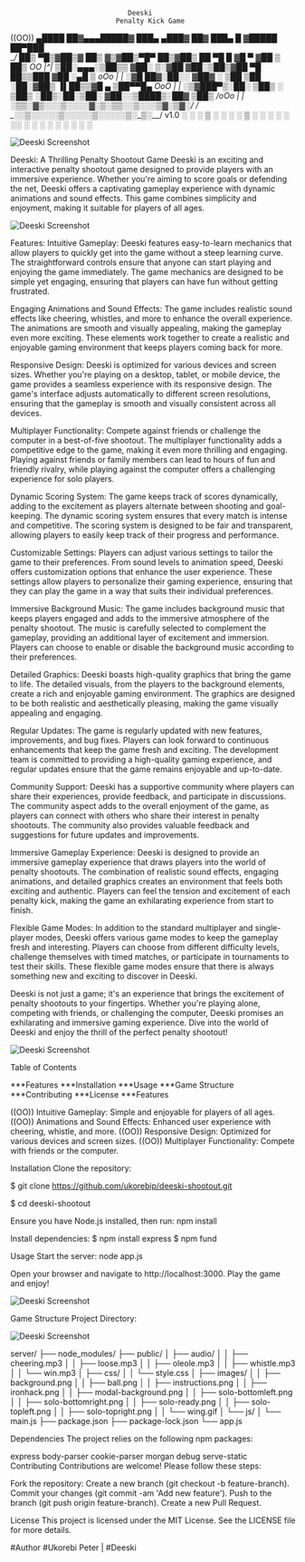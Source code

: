                                  Deeski
                              Penalty Kick Game
  

((OO))   ▄████  ██▓▄▄▄█████▓ ███▄ ▄███▓ ██▓ ███▄    █ ▓█████  ██▀███  
 \__/   ██▒ ▀█▒▓██▒▓  ██▒ ▓▒▓██▒▀█▀ ██▒▓██▒ ██ ▀█   █ ▓█   ▀ ▓██ ▒ ██▒      OO
  |^|  ▒██░▄▄▄░▒██▒▒ ▓██░ ▒░▓██    ▓██░▒██▒▓██  ▀█ ██▒▒███   ▓██ ░▄█ ▒      oOo
  | |  ░▓█  ██▓░██░░ ▓██▓ ░ ▒██    ▒██ ░██░▓██▒  ▐▌██▒▒▓█  ▄ ▒██▀▀█▄      OoO
  | |  ░▒▓███▀▒░██░  ▒██▒ ░ ▒██▒   ░██▒░██░▒██░   ▓██░░▒████▒░██▓ ▒██▒  /oOo 
  | |___░▒___▒_░▓____▒_░░___░_▒░___░__░░▓__░_▒░___▒_▒_░░_▒░_░░_▒▓_░▒▓░_/ /
  \______░___░__▒_░____░____░__░______░_▒_░░_░░___░_▒░_░_░__░__░▒_░_▒░__/  v1.0
       ░ ░   ░  ▒ ░  ░      ░      ░    ▒ ░   ░   ░ ░    ░     ░░   ░ 
             ░  ░                  ░    ░           ░    ░  ░   ░     




![Deeski Screenshot](https://github.com/ukorebip/deeski_shootout/blob/main/ball.png)


Deeski: A Thrilling Penalty Shootout Game
Deeski is an exciting and interactive penalty shootout game designed to provide players with an immersive experience. Whether you're aiming to score goals or defending the net, Deeski offers a captivating gameplay experience with dynamic animations and sound effects. This game combines simplicity and enjoyment, making it suitable for players of all ages.



![Deeski Screenshot](https://github.com/ukorebip/deeski_shootout/blob/main/Macbook-Air.png)



Features:
Intuitive Gameplay: Deeski features easy-to-learn mechanics that allow players to quickly get into the game without a steep learning curve. The straightforward controls ensure that anyone can start playing and enjoying the game immediately. The game mechanics are designed to be simple yet engaging, ensuring that players can have fun without getting frustrated.

Engaging Animations and Sound Effects: The game includes realistic sound effects like cheering, whistles, and more to enhance the overall experience. The animations are smooth and visually appealing, making the gameplay even more exciting. These elements work together to create a realistic and enjoyable gaming environment that keeps players coming back for more.

Responsive Design: Deeski is optimized for various devices and screen sizes. Whether you're playing on a desktop, tablet, or mobile device, the game provides a seamless experience with its responsive design. The game's interface adjusts automatically to different screen resolutions, ensuring that the gameplay is smooth and visually consistent across all devices.

Multiplayer Functionality: Compete against friends or challenge the computer in a best-of-five shootout. The multiplayer functionality adds a competitive edge to the game, making it even more thrilling and engaging. Playing against friends or family members can lead to hours of fun and friendly rivalry, while playing against the computer offers a challenging experience for solo players.

Dynamic Scoring System: The game keeps track of scores dynamically, adding to the excitement as players alternate between shooting and goal-keeping. The dynamic scoring system ensures that every match is intense and competitive. The scoring system is designed to be fair and transparent, allowing players to easily keep track of their progress and performance.

Customizable Settings: Players can adjust various settings to tailor the game to their preferences. From sound levels to animation speed, Deeski offers customization options that enhance the user experience. These settings allow players to personalize their gaming experience, ensuring that they can play the game in a way that suits their individual preferences.

Immersive Background Music: The game includes background music that keeps players engaged and adds to the immersive atmosphere of the penalty shootout. The music is carefully selected to complement the gameplay, providing an additional layer of excitement and immersion. Players can choose to enable or disable the background music according to their preferences.

Detailed Graphics: Deeski boasts high-quality graphics that bring the game to life. The detailed visuals, from the players to the background elements, create a rich and enjoyable gaming environment. The graphics are designed to be both realistic and aesthetically pleasing, making the game visually appealing and engaging.

Regular Updates: The game is regularly updated with new features, improvements, and bug fixes. Players can look forward to continuous enhancements that keep the game fresh and exciting. The development team is committed to providing a high-quality gaming experience, and regular updates ensure that the game remains enjoyable and up-to-date.

Community Support: Deeski has a supportive community where players can share their experiences, provide feedback, and participate in discussions. The community aspect adds to the overall enjoyment of the game, as players can connect with others who share their interest in penalty shootouts. The community also provides valuable feedback and suggestions for future updates and improvements.

Immersive Gameplay Experience: Deeski is designed to provide an immersive gameplay experience that draws players into the world of penalty shootouts. The combination of realistic sound effects, engaging animations, and detailed graphics creates an environment that feels both exciting and authentic. Players can feel the tension and excitement of each penalty kick, making the game an exhilarating experience from start to finish.

Flexible Game Modes: In addition to the standard multiplayer and single-player modes, Deeski offers various game modes to keep the gameplay fresh and interesting. Players can choose from different difficulty levels, challenge themselves with timed matches, or participate in tournaments to test their skills. These flexible game modes ensure that there is always something new and exciting to discover in Deeski.

Deeski is not just a game; it's an experience that brings the excitement of penalty shootouts to your fingertips. Whether you're playing alone, competing with friends, or challenging the computer, Deeski promises an exhilarating and immersive gaming experience. Dive into the world of Deeski and enjoy the thrill of the perfect penalty shootout!


![Deeski Screenshot](https://github.com/ukorebip/deeski_shootout/blob/main/deeski_flash.JPG)


Table of Contents

***Features
***Installation
***Usage
***Game Structure
***Contributing
***License
***Features

((OO)) Intuitive Gameplay: Simple and enjoyable for players of all ages.
((OO)) Animations and Sound Effects: Enhanced user experience with cheering, whistle, and more.
((OO)) Responsive Design: Optimized for various devices and screen sizes.
((OO)) Multiplayer Functionality: Compete with friends or the computer.


Installation
Clone the repository:

$ git clone https://github.com/ukorebip/deeski-shootout.git

$ cd deeski-shootout


Ensure you have Node.js installed, then run:
npm install

Install dependencies:
$ npm install express
$ npm fund
  

Usage
Start the server:
node app.js

Open your browser and navigate to http://localhost:3000.
Play the game and enjoy!



![Deeski Screenshot](https://github.com/ukorebip/deeski_shootout/blob/main/file_structure.JPG)



Game Structure
Project Directory:



![Deeski Screenshot](https://github.com/ukorebip/deeski_shootout/blob/main/file_structure_2.JPG)




server/
├── node_modules/
├── public/
│   ├── audio/
│   │   ├── cheering.mp3
│   │   ├── loose.mp3
│   │   ├── oleole.mp3
│   │   ├── whistle.mp3
│   │   └── win.mp3
│   ├── css/
│   │   └── style.css
│   ├── images/
│   │   ├── background.png
│   │   ├── ball.png
│   │   ├── instructions.png
│   │   ├── ironhack.png
│   │   ├── modal-background.png
│   │   ├── solo-bottomleft.png
│   │   ├── solo-bottomright.png
│   │   ├── solo-ready.png
│   │   ├── solo-topleft.png
│   │   ├── solo-topright.png
│   │   └── wing.gif
│   └── js/
│       └── main.js
├── package.json
├── package-lock.json
└── app.js


Dependencies
The project relies on the following npm packages:

express
body-parser
cookie-parser
morgan
debug
serve-static
Contributing
Contributions are welcome! Please follow these steps:

Fork the repository:
Create a new branch (git checkout -b feature-branch).
Commit your changes (git commit -am 'Add new feature').
Push to the branch (git push origin feature-branch).
Create a new Pull Request.


License
This project is licensed under the MIT License. See the LICENSE file for more details.

#Author
#Ukorebi Peter |
#Deeski





